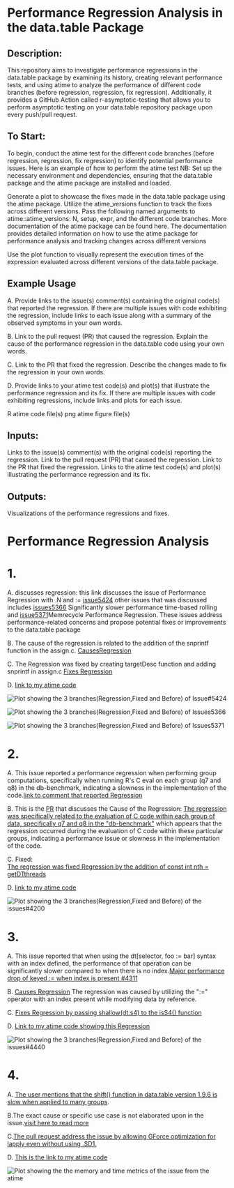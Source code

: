 # Performance Regression Analysis in the data.table Package
## Description:
This repository aims to investigate performance regressions in the data.table package by examining its history, creating relevant performance tests, and using atime to analyze the performance of different code branches (before regression, regression, fix regression). Additionally, it provides a GitHub Action called r-asymptotic-testing that allows you to perform asymptotic testing on your data.table repository package upon every push/pull request.

## To Start:
To begin, conduct the atime test for the different code branches (before regression, regression, fix regression) to identify potential performance issues. Here is an example of how to perform the atime test
NB: Set up the necessary environment and dependencies, ensuring that the data.table package and the atime package are installed and loaded.

Generate a plot to showcase the fixes made in the data.table package using the atime package. Utilize the atime_versions function to track the fixes across different versions. Pass the following named arguments to atime::atime_versions: N, setup, expr, and the different code branches. More documentation of the atime package can be found here. The documentation provides detailed information on how to use the atime package for performance analysis and tracking changes across different versions

Use the plot function to visually represent the execution times of the expression evaluated across different versions of the data.table package.

## Example Usage
A. Provide links to the issue(s) comment(s) containing the original code(s) that reported the regression. If there are multiple issues with code exhibiting the regression, include links to each issue along with a summary of the observed symptoms in your own words.

B. Link to the pull request (PR) that caused the regression. Explain the cause of the performance regression in the data.table code using your own words.

C. Link to the PR that fixed the regression. Describe the changes made to fix the regression in your own words.

D. Provide links to your atime test code(s) and plot(s) that illustrate the performance regression and its fix. If there are multiple issues with code exhibiting regressions, include links and plots for each issue.

R atime code file(s)
png atime figure file(s)

## Inputs:
Links to the issue(s) comment(s) with the original code(s) reporting the regression.
Link to the pull request (PR) that caused the regression.
Link to the PR that fixed the regression.
Links to the atime test code(s) and plot(s) illustrating the performance regression and its fix.

## Outputs:
Visualizations of the performance regressions and fixes.

# Performance Regression Analysis

# 1.

  A. discusses regression: this link discusses the issue of Performance Regression with .N and := [issue5424](https://github.com/Rdatatable/data.table/issues/5424) other issues that was discussed includes [issues5366](https://github.com/Rdatatable/data.table/issues/5366) Significantly slower performance time-based rolling and [issue5371](https://github.com/Rdatatable/data.table/issues/5371)Memrecycle Performance Regression.
These issues address performance-related concerns and propose potential fixes or improvements to the data.table package
   
   B. The cause of the regression is related to the addition of the snprintf function in the assign.c.
   [CausesRegression](https://github.com/Rdatatable/data.table/pull/4491)
   
   C. The Regression was fixed by creating targetDesc function and adding snprintf in assign.c
   [Fixes Regression](https://github.com/Rdatatable/data.table/commit/e793f53466d99f86e70fc2611b708ae8c601a451)

   D.
   [link to my atime code](https://github.com/DorisAmoakohene/PerformanceTest_data.table/blob/master/PR%205424/Performance%20regression%20with%235424.Rmd)

   ![Plot showing the 3 branches(Regression,Fixed and Before) of Issue#5424]()

   ![Plot showing the 3 branches(Regression,Fixed and Before) of Issues5366](https://github.com/DorisAmoakohene/PerformanceTest_data.table/blob/master/PR%205424/atime.list.2.png)
   
   ![Plot showing the 3 branches(Regression,Fixed and Before) of Issues5371]()


  # 2.
 A. This issue reported a  performance regression when performing group computations, specifically when running R's C eval on each group (q7 and q8) in the db-benchmark, indicating a  slowness in the implementation of the code.[link to comment that reported Regression](https://github.com/Rdatatable/data.table/issues/4200)
  

 B. This is the [PR]( https://github.com/Rdatatable/data.table/pull/4558) that discusses the 
Cause of the Regression: [The regression was specifically related to the evaluation of C code within each group of data, specifically q7 and q8 in the "db-benchmark"](https://github.com/Rdatatable/data.table/issues/4200#issue-555186870)  which appears that the regression occurred during the evaluation of C code within these particular groups, indicating a performance issue or slowness in the implementation of the code.

C. Fixed:  
[The regression was fixed Regression by the addition of const int nth = getDTthreads]( https://github.com/Rdatatable/data.table/pull/4558/files)

D.
[link to my atime code](https://github.com/DorisAmoakohene/PerformanceTest_data.table/blob/master/PR%204200/groupby%20with%20dogroups%20(R%20expression)%20performance%20regression%20%234200.Rmd)

![Plot showing the 3 branches(Regression,Fixed and Before) of the issues#4200](https://github.com/DorisAmoakohene/PerformanceTest_data.table/blob/master/PR%204200/atime.list.4200.png)


# 3.
A. This issue reported that when using the dt[selector, foo := bar] syntax  with an index defined, the performance of that operation can be significantly slower compared to when there is no index.[Major performance drop of keyed := when index is present #4311](https://github.com/Rdatatable/data.table/issues/4311)

B. [Causes Regression](https://github.com/Rdatatable/data.table/issues/4311
) The regression  was caused by utilizing the ":=" operator with an index present while modifying data by reference.

C. [Fixes Regression by passing shallow(dt.s4) to the isS4() function](https://github.com/Rdatatable/data.table/pull/4440)

D. [Link to my atime code showing this Regression](https://github.com/DorisAmoakohene/PerformanceTest_data.table/blob/master/PR%204440/Remove%20deep%20copy%20of%20indices%20from%20shallow.Rmd)

![Plot showing the 3 branches(Regression,Fixed and Before) of the issues#4440](https://github.com/DorisAmoakohene/PerformanceTest_data.table/blob/master/PR%204440/atime.list.4440.png)

# 4.
A. [The user mentions that the shift() function in data.table version 1.9.6 is slow when applied to many groups](https://github.com/Rdatatable/data.table/issues/1534). 

B.The exact cause or specific use case is not elaborated upon in the issue.[visit here to read more](https://github.com/Rdatatable/data.table/issues/1534)

C.[The pull request address the issue by allowing GForce optimization for lapply even without using .SD1.](https://github.com/Rdatatable/data.table/pull/5205)

D. [This is the link to my atime code](https://github.com/DorisAmoakohene/PerformanceTest_data.table/blob/master/PR%204655/%5B%5B%20by%20group%20performance%20%234655.Rmd)

![Plot showing the the memory and time metrics of the issue from the atime](https://github.com/DorisAmoakohene/PerformanceTest_data.table/blob/master/PR%201534/atime.list.1534.png)


